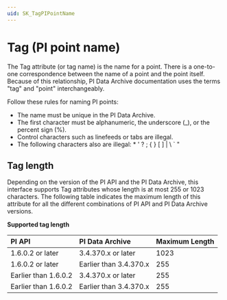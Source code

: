 ```yaml
---
uid: SK_TagPIPointName
---
```


# Tag (PI point name)

The Tag attribute (or tag name) is the name for a point. There is a one-to-one correspondence between the name of a point and the point itself. Because of this relationship, PI Data Archive documentation uses the terms "tag" and "point" interchangeably.

Follow these rules for naming PI points:

* The name must be unique in the PI Data Archive.
* The first character must be alphanumeric, the underscore (_), or the percent sign (%).
* Control characters such as linefeeds or tabs are illegal.
* The following characters also are illegal: * ' ? ; { } [ ] | \ ` "

## Tag length

Depending on the version of the PI API and the PI Data Archive, this interface supports Tag attributes whose length is at most 255 or 1023 characters. The following table indicates the maximum length of this attribute for all the different combinations of PI API and PI Data Archive versions.

**Supported tag length**

| PI API               | PI Data Archive        | Maximum Length |
|:---------------------|:-----------------------|:---------------|
| 1.6.0.2 or later     | 3.4.370.x or later     | 1023           |
| 1.6.0.2 or later     | Earlier than 3.4.370.x | 255            |
| Earlier than 1.6.0.2 | 3.4.370.x or later     | 255            |
| Earlier than 1.6.0.2 | Earlier than 3.4.370.x | 255            |
